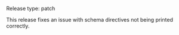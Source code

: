 Release type: patch

This release fixes an issue with schema directives not
being printed correctly.
